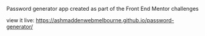 Password generator app created as part of the Front End Mentor challenges

view it live: https://ashmaddenwebmelbourne.github.io/password-generator/
